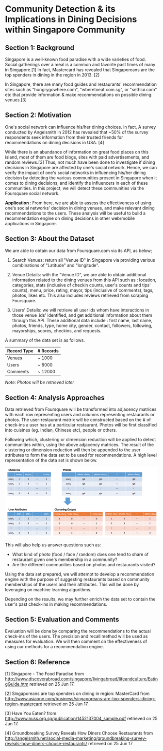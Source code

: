 # Community Detection & its Implications in Dining Decisions within Singapore Community

## Section 1: Background
Singapore is a well-known food paradise with a wide varieties of food. Social gatherings over a meal is a common and favorite past times of many in Singapore.[1] In fact, Mastercard has revealed that Singaporeans are the top spenders in dining in the region in 2013. [2]

In Singapore, there are many food guides and restaurants' recommendation sites such as "hungrygowhere.com", "wheretoeat.com.sg", or "sethlui.com" etc that provide information & make recommendations on possible dining venues.[3]

## Section 2: Motivation

One's social network can influence his/her dining choices. In fact, A survey conducted by Angelsmith in 2012 has revealed that ~50% of the survey respondents seek information from their trusted friends for recommendations on dining decisions in USA. [4]

While there is an abundance of information on great food places on this island, most of them are food blogs, sites with paid advertisements, and random reviews.[3] Thus, not much have been done to investigate if dining decisions in Singapore are affected by one's social network. Hence, we can verify the impact of one's social networks in influencing his/her dining decision by detecting the various communities present in Singapore when it comes to dining decisions, and identify the influencers in each of these communities. In this project, we will detect these communities via the Foursquare social network.

<b> Application </b>: From here, we are able to assess the effectiveness of using one's social networks' decision in dining venues, and make relevant dining recommendations to the users. These analysis will be useful to build a recommendation engine on dining decisions in other web/mobile applications in Singapore.

## Section 3: About the Dataset

We are able to obtain our data from Foursquare.com via its API, as below;

1. Search Venues:  return all "Venue ID" in Singapore via providing various combinations of "Latitude" and "longitude".

2. Venue Details: with the "Venue ID", we are able to obtain additional information related to the dining venues from this API such as : location, categories, stats (inclusive of checkin counts, user's counts and tips' counts), menu, price, rating, mayor, tips (inclusive of comments), tags, photos, likes etc. This also includes reviews retrieved from scraping Foursquare. 

3. Users' Details: we will retrieve all user ids whom have interactions in those venue_ids' identified, and get additional information about them through this API. These additional data include : first name, last name, photos, friends, type, home city, gender, contact, followers, following, mayorships, scores, checkins, and requests.

A summary of the data set is as follows. 

| Record Type | # Records |
| ----------- | --------- |
| Venues | ~ 1000 |
| Users | ~ 8000 |
| Comments | ~ 12000 |

*Note: Photos will be retrieved later*

## Section 4: Analysis Approaches

Data retrieved from Foursquare will be transformed into adjacency matrices with each row representing users and columns representing restaurants or photos. The user-restaurant matrix will be constructed based on the # of check-ins a user has at a particular restaurant. Photos will be first classified into cuisines (eg. Indian, Chinese etc), people or others.

Following which, clustering or dimension reduction will be applied to detect communities within, using the above adjacency matrices. The result of the clustering or dimension reduction will then be appended to the user attributes to form the data set to be used for recommendations. A high level representation of the data set is shown below.

![dataset](img_proposal/proposal_clus.png)

This will also help us answer questions such as:
* What kind of photo (food / face / random) does one tend to share of restaurant given one's membership in a community?
* Are the different communities based on photos and restaurants visited?

Using the data set prepared, we will attempt to develop a recommendation engine with the purpose of suggesting restaurants based on community memberships of the users and their attributes. This will be done by leveraging on machine learning algorithms.

Depending on the results, we may further enrich the data set to contain the user's past check-ins in making recommendations.

## Section 5: Evaluation and Comments

Evaluation will be done by comparing the recommendations to the actual check-ins of the users. The precision and recall method will be used as measures for evaluation. We will then comment on the effectiveness of using our methods for a recommendation engine.

## Section 6: Reference
[1] Singapore - The Food Paradise from http://www.discoverabroad.com/singapore/livingabroad/lifeandculture/EatingGuide.htm retrieved on 25 Jun 17.

[2] Singaporeans are top spenders on dining in region: MasterCard from http://www.asiaone.com/business/singaporeans-are-top-spenders-dining-region-mastercard retrieved on 25 Jun 17.

[3] Have You Eaten? from http://www.nuss.org.sg/publication/1452137004_sample.pdf retrieved on 25 Jun 17.

[4] Groundbreaking Survey Reveals How Diners Choose Restaurants from http://angelsmith.net/social-media-marketing/groundbreaking-survey-reveals-how-diners-choose-restaurants/ retrieved on 25 Jun 17
